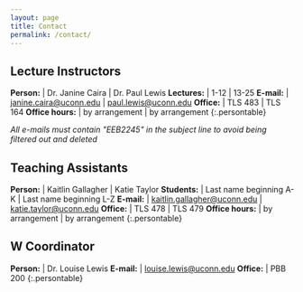 ```yaml
---
layout: page
title: Contact
permalink: /contact/
---
```


## Lecture Instructors

**Person:**       | Dr. Janine Caira                                        | Dr. Paul Lewis
**Lectures:**     | 1-12                                                    | 13-25 
**E-mail:**       | [janine.caira@uconn.edu](mailto:janine.caira@uconn.edu) | [paul.lewis@uconn.edu](mailto:paul.lewis@uconn.edu)
**Office:**       | TLS 483                                                 | TLS 164
**Office hours:** | by arrangement                                          | by arrangement
{:.persontable}

*All e-mails must contain "EEB2245" in the subject line to avoid being filtered out and deleted*

## Teaching Assistants

**Person:**              | Kaitlin Gallagher                                                 | Katie Taylor
**Students:**            | Last name beginning A-K                                           | Last name beginning L-Z 
**E-mail:**              | [kaitlin.gallagher@uconn.edu](mailto:kaitlin.gallagher@uconn.edu) | [katie.taylor@uconn.edu](mailto:katie.taylor@uconn.edu)
**Office:**              | TLS 478                                                           | TLS 479
**Office hours:**        | by arrangement                                                    | by arrangement
{:.persontable}

## W Coordinator

**Person:**       | Dr. Louise Lewis
**E-mail:**       | [louise.lewis@uconn.edu](mailto:louise.lewis@uconn.edu)
**Office:**       | PBB 200
{:.persontable}
